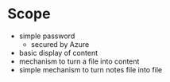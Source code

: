 # Scope

- simple password
  - secured by Azure 
- basic display of content
- mechanism to turn a file into content
- simple mechanism to turn notes file into file